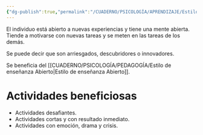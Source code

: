 ```yaml
---
{"dg-publish":true,"permalink":"/CUADERNO/PSICOLOGÍA/APRENDIZAJE/Estilo de aprendizaje Activo/"}
---
```


El individuo está abierto a nuevas experiencias y tiene una mente abierta. Tiende a motivarse con nuevas tareas y se meten en las tareas de los demás.

Se puede decir que son arriesgados, descubridores o innovadores.

Se beneficia del [[CUADERNO/PSICOLOGÍA/PEDAGOGÍA/Estilo de enseñanza Abierto\|Estilo de enseñanza Abierto]].

# Actividades beneficiosas
- Actividades desafiantes.
- Actividades cortas y con resultado inmediato.
- Actividades con emoción, drama y crisis.